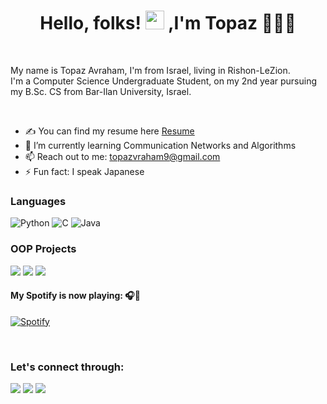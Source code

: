 <h1 align="center">Hello, folks! <img src="https://raw.githubusercontent.com/MartinHeinz/MartinHeinz/master/wave.gif" width="30px">
,I'm Topaz 👨🏻‍💻</h1>
<br>

My name is Topaz Avraham, I'm from Israel, living in Rishon-LeZion.
<br />
I'm a Computer Science Undergraduate Student, on my 2nd year pursuing my B.Sc. CS from Bar-Ilan University, Israel.

<br>

- ✍ You can find my resume here [Resume]
- 🌱 I’m currently learning Communication Networks and Algorithms
- 📫 Reach out to me: topazvraham9@gmail.com
- ⚡ Fun fact: I speak Japanese

### Languages
![Python](https://img.shields.io/badge/-Python-000?&logo=Python)
  ![C](https://img.shields.io/badge/-C-000?&logo=C)
  ![Java](https://img.shields.io/badge/-Java-000?&logo=Java&logoColor=007396)
<br>

### OOP Projects
[![](https://img.shields.io/badge/-%20Arkanoid%20-000)](https://github.com/TopazAvraham/Arkanoid)
[![](https://img.shields.io/badge/-%20Math%20Expressions%20Interpreter-000)](https://github.com/TopazAvraham/Math-Expressions-Interpreter.git)
[![](https://img.shields.io/badge/-%20Hypernym%20Regex%20Finder-000)](https://github.com/TopazAvraham/Arkanoid)




#### My Spotify is now playing: 🎧🎵

[![Spotify](https://novatorem-six-gold.vercel.app/api/spotify)](https://open.spotify.com/user/21336qvyx5stgrauzwmmgu6ui?si=G_M-Ukm0Qi6Lx88A9DnsuQ)

<br>



### Let's connect through:
<a href="https://www.facebook.com/topaz.avraham.7/"><img src="https://img.icons8.com/fluency/48/000000/meta.png"/></a>
<a href="https://twitter.com/AvrahamTopaz"><img src="https://img.icons8.com/color/48/000000/twitter--v1.png"/></a>
<a href="https://www.linkedin.com/in/topaz-avraham-68b340208/"><img src="https://img.icons8.com/color/48/000000/linkedin.png"/></a>

[resume]: https://drive.google.com/file/d/1ryZi4rw91dM1LL62zYgHpemjKuxkWHdx/view?usp=sharing
